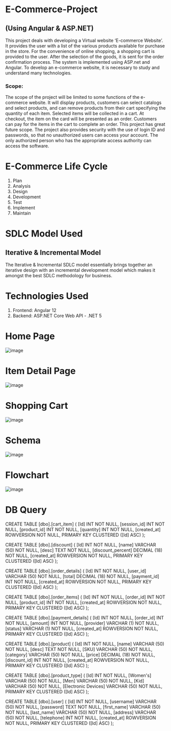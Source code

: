 # E-Commerce-Project

## (Using Angular &amp; ASP.NET)

This project deals with developing a Virtual website ‘E-commerce Website’. It provides the user with a list of the various products available for purchase in the store. For the convenience of online shopping, a shopping cart is provided to the user. After the selection of the goods, it is sent for the order confirmation process. The system is implemented using ASP.net and Angular. To develop an e-commerce website, it is necessary to study and understand many technologies.

### Scope:

The scope of the project will be limited to some functions of the e-commerce website. It will display products, customers can select catalogs and select products, and can remove products from their cart specifying the quantity of each item. Selected items will be collected in a cart. At checkout, the item on the card will be presented as an order. Customers can pay for the items in the cart to complete an order. This project has great future scope. The project also provides security with the use of login ID and passwords, so that no unauthorized users can access your account. The only authorized person who has the appropriate access authority can access the software.

# E-Commerce Life Cycle

1. Plan
2. Analysis
3. Design
4. Development
5. Test
6. Implement
7. Maintain

# SDLC Model Used

## Iterative & Incremental Model

The Iterative & Incremental SDLC model essentially brings together an iterative design with an incremental development model which makes it amongst the best SDLC methodology for business.

# Technologies Used

1. Frontend: Angular 12
2. Backend: ASP.NET Core Web API - .NET 5

# Home Page
![image](https://user-images.githubusercontent.com/31335553/160286240-b944fda1-3d8b-4be8-8f50-f8cd66f365f4.png)

# Item Detail Page
![image](https://user-images.githubusercontent.com/31335553/160286298-a69f1ba7-10ff-4690-a7ee-2b1fc2d64cf6.png)

# Shopping Cart
![image](https://user-images.githubusercontent.com/31335553/160286348-bfe1381c-a043-4f56-99ab-3054ad356700.png)

# Schema
![image](https://user-images.githubusercontent.com/31335553/160286581-e8b41476-cb40-4d3e-86f8-cb123132ed88.png)

# Flowchart
![image](https://user-images.githubusercontent.com/31335553/160286620-e86881e3-6503-4c36-994a-31f450dd7efd.png)

# DB Query

CREATE TABLE [dbo].[cart_item] (
[Id] INT NOT NULL,
[session_id] INT NOT NULL,
[product_id] INT NOT NULL,
[quantity] INT NOT NULL,
[created_at] ROWVERSION NOT NULL,
PRIMARY KEY CLUSTERED ([Id] ASC)
);


CREATE TABLE [dbo].[discount] (
[Id] INT NOT NULL,
[name] VARCHAR (50) NOT NULL,
[desc] TEXT NOT NULL,
[discount_percent] DECIMAL (18) NOT NULL,
[created_at] ROWVERSION NOT NULL,
PRIMARY KEY CLUSTERED ([Id] ASC)
);


CREATE TABLE [dbo].[order_details] (
[Id] INT NOT NULL,
[user_id] VARCHAR (50) NOT NULL,
[total] DECIMAL (18) NOT NULL,
[payment_id] INT NOT NULL,
[created_at] ROWVERSION NOT NULL,
PRIMARY KEY CLUSTERED ([Id] ASC)
);


CREATE TABLE [dbo].[order_items] (
[Id] INT NOT NULL,
[order_id] INT NOT NULL,
[product_id] INT NOT NULL,
[created_at] ROWVERSION NOT NULL,
PRIMARY KEY CLUSTERED ([Id] ASC)
);


CREATE TABLE [dbo].[payment_details] (
[Id] INT NOT NULL,
[order_id] INT NOT NULL,
[amount] INT NOT NULL,
[provider] VARCHAR (1) NOT NULL,
[status] VARCHAR (1) NOT NULL,
[created_at] ROWVERSION NOT NULL,
PRIMARY KEY CLUSTERED ([Id] ASC)
);


CREATE TABLE [dbo].[product] (
[Id] INT NOT NULL,
[name] VARCHAR (50) NOT NULL,
[desc] TEXT NOT NULL,
[SKU] VARCHAR (50) NOT NULL,
[category] VARCHAR (50) NOT NULL,
[price] DECIMAL (18) NOT NULL,
[discount_id] INT NOT NULL,
[created_at] ROWVERSION NOT NULL,
PRIMARY KEY CLUSTERED ([Id] ASC)
);


CREATE TABLE [dbo].[product_type] (
[Id] INT NOT NULL,
[Women's] VARCHAR (50) NOT NULL,
[Men] VARCHAR (50) NOT NULL,
[Kid] VARCHAR (50) NOT NULL,
[Electronic Devices] VARCHAR (50) NOT NULL,
PRIMARY KEY CLUSTERED ([Id] ASC)
);


CREATE TABLE [dbo].[user] (
[Id] INT NOT NULL,
[username] VARCHAR (50) NOT NULL,
[password] TEXT NOT NULL,
[first_name] VARCHAR (50) NOT NULL,
[last_name] VARCHAR (50) NOT NULL,
[address] VARCHAR (50) NOT NULL,
[telephone] INT NOT NULL,
[created_at] ROWVERSION NOT NULL,
PRIMARY KEY CLUSTERED ([Id] ASC)
);





